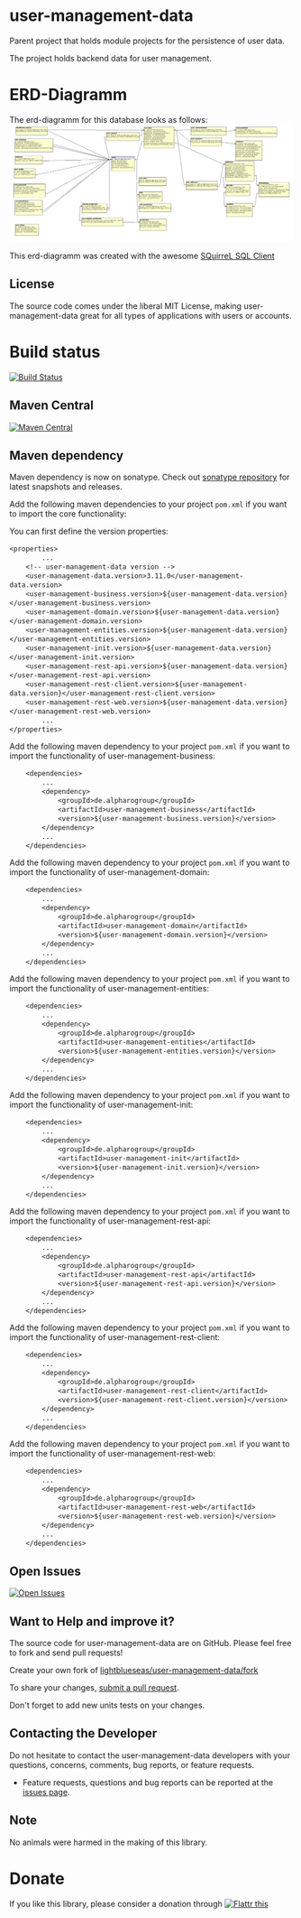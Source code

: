 # user-management-data

Parent project that holds module projects for the persistence of user data.

The project holds backend data for user management.

# ERD-Diagramm

The erd-diagramm for this database looks as follows: ![erd-diagramm](https://github.com/lightblueseas/user-management-data/blob/develop/user-management-init/src/main/resources/erd/erd-diagramm-user-management.png)

This erd-diagramm was created with the awesome [SQuirreL SQL Client](http://squirrel-sql.sourceforge.net/)

## License

The source code comes under the liberal MIT License, making user-management-data great for all types of applications with users or accounts.

# Build status
[![Build Status](https://travis-ci.org/lightblueseas/user-management-data.svg?branch=master)](https://travis-ci.org/lightblueseas/user-management-data)

## Maven Central

[![Maven Central](https://maven-badges.herokuapp.com/maven-central/de.alpharogroup/user-management-data/badge.svg)](https://maven-badges.herokuapp.com/maven-central/de.alpharogroup/user-management-data)

## Maven dependency

Maven dependency is now on sonatype.
Check out [sonatype repository](https://oss.sonatype.org/index.html#nexus-search;gav~de.alpharogroup~user-management-data~~~) for latest snapshots and releases.

Add the following maven dependencies to your project `pom.xml` if you want to import the core functionality:

You can first define the version properties:

	<properties>
			...
		<!-- user-management-data version -->
		<user-management-data.version>3.11.0</user-management-data.version>
		<user-management-business.version>${user-management-data.version}</user-management-business.version>
		<user-management-domain.version>${user-management-data.version}</user-management-domain.version>
		<user-management-entities.version>${user-management-data.version}</user-management-entities.version>
		<user-management-init.version>${user-management-data.version}</user-management-init.version>
		<user-management-rest-api.version>${user-management-data.version}</user-management-rest-api.version>
		<user-management-rest-client.version>${user-management-data.version}</user-management-rest-client.version>
		<user-management-rest-web.version>${user-management-data.version}</user-management-rest-web.version>
			...
	</properties>

Add the following maven dependency to your project `pom.xml` if you want to import the functionality of user-management-business:

		<dependencies>
			...
			<dependency>
				<groupId>de.alpharogroup</groupId>
				<artifactId>user-management-business</artifactId>
				<version>${user-management-business.version}</version>
			</dependency>
			...
		</dependencies>

Add the following maven dependency to your project `pom.xml` if you want to import the functionality of user-management-domain:

		<dependencies>
			...
			<dependency>
				<groupId>de.alpharogroup</groupId>
				<artifactId>user-management-domain</artifactId>
				<version>${user-management-domain.version}</version>
			</dependency>
			...
		</dependencies>

Add the following maven dependency to your project `pom.xml` if you want to import the functionality of user-management-entities:

		<dependencies>
			...
			<dependency>
				<groupId>de.alpharogroup</groupId>
				<artifactId>user-management-entities</artifactId>
				<version>${user-management-entities.version}</version>
			</dependency>
			...
		</dependencies>

Add the following maven dependency to your project `pom.xml` if you want to import the functionality of user-management-init:

		<dependencies>
			...
			<dependency>
				<groupId>de.alpharogroup</groupId>
				<artifactId>user-management-init</artifactId>
				<version>${user-management-init.version}</version>
			</dependency>
			...
		</dependencies>

Add the following maven dependency to your project `pom.xml` if you want to import the functionality of user-management-rest-api:

		<dependencies>
			...
			<dependency>
				<groupId>de.alpharogroup</groupId>
				<artifactId>user-management-rest-api</artifactId>
				<version>${user-management-rest-api.version}</version>
			</dependency>
			...
		</dependencies>

Add the following maven dependency to your project `pom.xml` if you want to import the functionality of user-management-rest-client:

		<dependencies>
			...
			<dependency>
				<groupId>de.alpharogroup</groupId>
				<artifactId>user-management-rest-client</artifactId>
				<version>${user-management-rest-client.version}</version>
			</dependency>
			...
		</dependencies>

Add the following maven dependency to your project `pom.xml` if you want to import the functionality of user-management-rest-web:

		<dependencies>
			...
			<dependency>
				<groupId>de.alpharogroup</groupId>
				<artifactId>user-management-rest-web</artifactId>
				<version>${user-management-rest-web.version}</version>
			</dependency>
			...
		</dependencies>
		 
## Open Issues
[![Open Issues](https://img.shields.io/github/issues/astrapi69/user-management-data.svg?style=flat)](https://github.com/astrapi69/user-management-data/issues) 

## Want to Help and improve it? ###

The source code for user-management-data are on GitHub. Please feel free to fork and send pull requests!

Create your own fork of [lightblueseas/user-management-data/fork](https://github.com/lightblueseas/user-management-data/fork)

To share your changes, [submit a pull request](https://github.com/lightblueseas/user-management-data/pull/new/master).

Don't forget to add new units tests on your changes.

## Contacting the Developer

Do not hesitate to contact the user-management-data developers with your questions, concerns, comments, bug reports, or feature requests.
- Feature requests, questions and bug reports can be reported at the [issues page](https://github.com/lightblueseas/user-management-data/issues).

## Note

No animals were harmed in the making of this library.

# Donate

If you like this library, please consider a donation through 
<a href="https://flattr.com/submit/auto?fid=r7vp62&url=https%3A%2F%2Fgithub.com%2Flightblueseas%2Fuser-management-data" target="_blank">
<img src="http://button.flattr.com/flattr-badge-large.png" alt="Flattr this" title="Flattr this" border="0">
</a>
